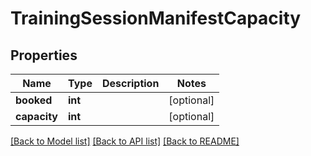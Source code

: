 # TrainingSessionManifestCapacity

## Properties
Name | Type | Description | Notes
------------ | ------------- | ------------- | -------------
**booked** | **int** |  | [optional] 
**capacity** | **int** |  | [optional] 

[[Back to Model list]](../README.md#documentation-for-models) [[Back to API list]](../README.md#documentation-for-api-endpoints) [[Back to README]](../README.md)


